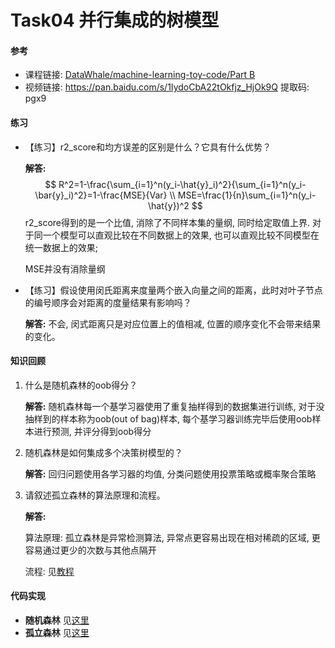 # Task04 并行集成的树模型

#### 参考

- 课程链接: [DataWhale/machine-learning-toy-code/Part B](https://datawhalechina.github.io/machine-learning-toy-code/01_tree_ensemble/02_ensemble.html#id2)
- 视频链接: https://pan.baidu.com/s/1IydoCbA22tOkfjz_HjOk9Q 提取码: pgx9 

#### 练习

- 【练习】r2_score和均方误差的区别是什么？它具有什么优势？

  **解答:**
  $$
  R^2=1-\frac{\sum_{i=1}^n(y_i-\hat{y}_i)^2}{\sum_{i=1}^n(y_i-\bar{y}_i)^2}=1-\frac{MSE}{Var} \\
  MSE=\frac{1}{n}\sum_{i=1}^n(y_i-\hat{y})^2
  $$
  r2_score得到的是一个比值, 消除了不同样本集的量纲, 同时给定取值上界. 对于同一个模型可以直观比较在不同数据上的效果, 也可以直观比较不同模型在统一数据上的效果;

  MSE并没有消除量纲

  

- 【练习】假设使用闵氏距离来度量两个嵌入向量之间的距离，此时对叶子节点的编号顺序会对距离的度量结果有影响吗？

  **解答:** 不会, 闵式距离只是对应位置上的值相减, 位置的顺序变化不会带来结果的变化。

  

#### 知识回顾

1. 什么是随机森林的oob得分？

   **解答:** 随机森林每一个基学习器使用了重复抽样得到的数据集进行训练, 对于没抽样到的样本称为oob(out of bag)样本, 每个基学习器训练完毕后使用oob样本进行预测, 并评分得到oob得分

   

2. 随机森林是如何集成多个决策树模型的？

   **解答:** 回归问题使用各学习器的均值, 分类问题使用投票策略或概率聚合策略

   

3. 请叙述孤立森林的算法原理和流程。

   **解答:** 

   算法原理: 孤立森林是异常检测算法, 异常点更容易出现在相对稀疏的区域, 更容易通过更少的次数与其他点隔开

   流程: 见[教程](https://datawhalechina.github.io/machine-learning-toy-code/01_tree_ensemble/02_ensemble.html#id4)

#### 代码实现

- **随机森林** 见[这里](./codes/RandomForest.py)
- **孤立森林** 见[这里](./codes/IsolationForest.py)

